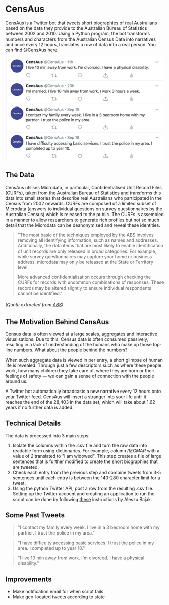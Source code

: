 # CensAus
CensAus is a Twitter bot that tweets short biographies of real Australians based on the data they provide to the Australian Bureau of Statistics between 2002 and 2010. Using a Python program, the bot transforms numbers and characters from the Australian Census Data into narratives and once every 12 hours, translates a row of data into a real person. You can find @CensAus <a href="https://twitter.com/CensAus" target="_blank">here</a>.

![@CensAus](img.png)

## The Data
CensAus utilises Microdata, in particular, Confidentialised Unit Record Files (CURFs), taken from the Australian Bureau of Statistics and transforms this data into small stories that describe real Australians who participated in the Census from 2002 onwards. CURFs are composed of a limited subset of Microdata (answers to individual questions on survey questionnaires by the Australian Census) which is released to the public. The CURFs is assembled in a manner to allow researchers to generate rich profiles but not so much detail that the Microdata can be deanonymised and reveal these identities. 

> "The most basic of the techniques employed by the ABS involves removing all identifying information, such as names and addresses. Additionally, the data items that are most likely to enable identification of unit records are only released in broad categories. For example, while survey questionnaires may capture your home or business address, microdata may only be released at the State or Territory level.
> 
> More advanced confidentialisation occurs through checking the CURFs for records with uncommon combinations of responses. These records may be altered slightly to ensure individual respondents cannot be identified."

###### (Quote extracted from <a href="https://www.abs.gov.au/websitedbs/D3310114.nsf/home/CURF:+What+is+CURF+Microdata" target="_blank">ABS</a>).


## The Motivation Behind CensAus
Census data is often viewed at a large scales, aggregates and interactive visualisations. Due to this, Census data is often consumed passively, resulting in a lack of understanding of the humans who make up those top-line numbers. What about the people behind the numbers? 

When such aggregate data is viewed in per entry, a short glimpse of human life is revealed. Through just a few descriptors such as where these people work, how many children they take care of, where they are born or their feelings of safety — we can gain a sense of connection with the people around us. 

A Twitter bot automatically broadcasts a new narrative every 12 hours onto your Twitter feed. CensAus will insert a stranger into your life until it reaches the end of the 28,403 in the data set, which will take about 1.62 years if no further data is added.

## Technical Details
The data is processed into 3 main steps:
1. Isolate the columns within the .csv file and turn the raw data into readable form using dictionaries. For example, column *REGMAR* with a value of *2* translated to "I am widowed". This step creates a file of large sentences that is further modified to create the short biographies that are tweeted.
2. Check each entry from the previous step and combine tweets from 3-5 sentences until each entry is between the 140-280 character limit for a tweet.
3. Using the python Twitter API, post a row from the resulting .csv file. Setting up the Twitter account and creating an application to run the script can be done by following <a href="http://www.storybench.org/build-google-spreadsheet-auto-tweets-archives/" target="_blank">these</a> instructions by Aleszu Bajak.

## Some Past Tweets
> "I contact my family every week. I live in a 3 bedroom home with my partner. I trust the police in my area."

> "I have difficulty accessing basic services. I trust the police in my area. I completed up to year 10."

> "I live 10 min away from work. I'm divorced. I have a physical disability."

## Improvements
  - Make notification email for when script fails
  - Make geo-located tweets according to state
